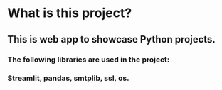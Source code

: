 # What is this project?
## This is web app to showcase Python projects.
### The following libraries are used in the project:
### Streamlit, pandas, smtplib, ssl, os.